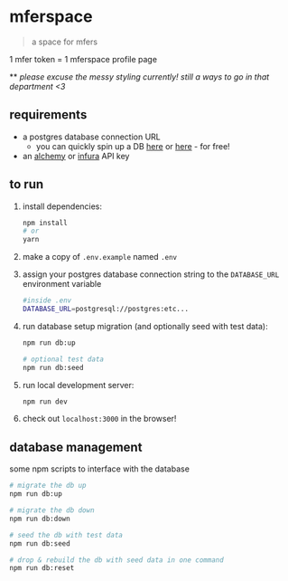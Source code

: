 # mferspace

> a space for mfers

1 mfer token = 1 mferspace profile page

** *please excuse the messy styling currently! still a ways to go in that department <3*

## requirements

- a postgres database connection URL
  - you can quickly spin up a DB [here](https://railway.app/) or [here](https://www.elephantsql.com/) - for free!
- an [alchemy](https://www.alchemy.com) or [infura](https://infura.io) API key

## to run

1. install dependencies:
   ```bash
   npm install
   # or
   yarn
   ```
1. make a copy of `.env.example` named `.env`
1. assign your postgres database connection string to the `DATABASE_URL` environment variable
   ```bash
   #inside .env
   DATABASE_URL=postgresql://postgres:etc...
   ```
1. run database setup migration (and optionally seed with test data):

   ```bash
   npm run db:up

   # optional test data
   npm run db:seed
   ```

1. run local development server:
   ```bash
   npm run dev
   ```
1. check out `localhost:3000` in the browser!

## database management

some npm scripts to interface with the database

```bash
# migrate the db up
npm run db:up

# migrate the db down
npm run db:down

# seed the db with test data
npm run db:seed

# drop & rebuild the db with seed data in one command
npm run db:reset
```
